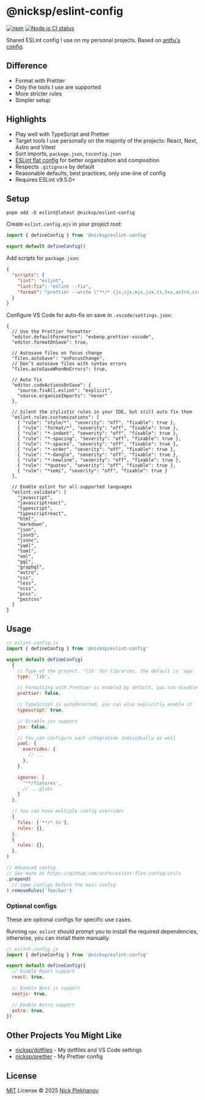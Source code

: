 # @nicksp/eslint-config

[![npm](https://img.shields.io/npm/v/@nicksp/eslint-config.svg)](https://www.npmjs.com/package/@nicksp/eslint-config) [![Node.js CI status](https://github.com/nicksp/eslint-config/workflows/CI/badge.svg)](https://github.com/nicksp/eslint-config/actions)

Shared ESLint config I use on my personal projects. Based on [antfu's config](https://github.com/antfu/eslint-config).

## Difference

- Format with Prettier
- Only the tools I use are supported
- More stricter rules
- Simpler setup

## Highlights

- Play well with TypeScript and Prettier
- Target tools I use personally on the majority of the projects: React, Next, Astro and Vitest
- Sort imports, `package.json`, `tsconfig.json`
- [ESLint flat config](https://eslint.org/docs/latest/use/configure/configuration-files) for better organization and composition
- Respects `.gitignore` by default
- Reasonable defaults, best practices, only one-line of config
- Requires ESLint v9.5.0+

## Setup

```shell
pnpm add -D eslint@latest @nicksp/eslint-config
```

Create `eslint.config.mjs` in your project root:

```js
import { defineConfig } from '@nicksp/eslint-config'

export default defineConfig()
```

Add scripts for `package.json`:

```json
{
  "scripts": {
    "lint": "eslint",
    "lint:fix": "eslint --fix",
    "format": "prettier --write \"**/*.{js,cjs,mjs,jsx,ts,tsx,astro,css,json,md}\""
  }
}
```

Configure VS Code for auto-fix on save in `.vscode/settings.json`:

```jsonc
{
  // Use the Prettier formatter
  "editor.defaultFormatter": "esbenp.prettier-vscode",
  "editor.formatOnSave": true,

  // Autosave files on focus change
  "files.autoSave": "onFocusChange",
  // Don’t autosave files with syntax errors
  "files.autoSaveWhenNoErrors": true,

  // Auto fix
  "editor.codeActionsOnSave": {
    "source.fixAll.eslint": "explicit",
    "source.organizeImports": "never"
  },

  // Silent the stylistic rules in your IDE, but still auto fix them
  "eslint.rules.customizations": [
    { "rule": "style/*", "severity": "off", "fixable": true },
    { "rule": "format/*", "severity": "off", "fixable": true },
    { "rule": "*-indent", "severity": "off", "fixable": true },
    { "rule": "*-spacing", "severity": "off", "fixable": true },
    { "rule": "*-spaces", "severity": "off", "fixable": true },
    { "rule": "*-order", "severity": "off", "fixable": true },
    { "rule": "*-dangle", "severity": "off", "fixable": true },
    { "rule": "*-newline", "severity": "off", "fixable": true },
    { "rule": "*quotes", "severity": "off", "fixable": true },
    { "rule": "*semi", "severity": "off", "fixable": true }
  ],

  // Enable eslint for all supported languages
  "eslint.validate": [
    "javascript",
    "javascriptreact",
    "typescript",
    "typescriptreact",
    "html",
    "markdown",
    "json",
    "json5",
    "jsonc",
    "yaml",
    "toml",
    "xml",
    "gql",
    "graphql",
    "astro",
    "css",
    "less",
    "scss",
    "pcss",
    "postcss"
  ]
}
```

## Usage

```js
// eslint.config.js
import { defineConfig } from '@nicksp/eslint-config'

export default defineConfig(
  {
    // Type of the project. 'lib' for libraries, the default is 'app'
    type: 'lib',

    // Formatting with Prettier is enabled by default, you can disable it
    prettier: false,

    // TypeScript is autodetected, you can also explicitly enable it
    typescript: true,

    // Disable jsx support
    jsx: false,

    // You can configure each integration individually as well
    yaml: {
      overrides: {
        // ...
      },
    },

    ignores: [
      '**/fixtures',
      // ...globs
    ]
  },

  // You can have multiple config overrides
  {
    files: ['**/*.ts'],
    rules: {},
  },
  {
    rules: {},
  },
)

// Advanced config
// See more at https://github.com/antfu/eslint-flat-config-utils
.prepend(
  // some configs before the main config
).removeRules('foo/bar')
```

### Optional configs

These are optional configs for specific use cases.

Running `npx eslint` should prompt you to install the required dependencies, otherwise, you can install them manually.

```js
// eslint.config.js
import { defineConfig } from '@nicksp/eslint-config'

export default defineConfig({
  // Enable React support
  react: true,

  // Enable Next.js support
  nextjs: true,

  // Enable Astro support
  astro: true,
})
```

## Other Projects You Might Like

- [nicksp/dotfiles](https://github.com/nicksp/dotfiles/) - My dotfiles and VS Code settings
- [nicksp/prettier](https://github.com/nicksp/prettier-config) - My Prettier config

## License

[MIT](LICENSE) License &copy; 2025 [Nick Plekhanov](https://plekhanov.me)
